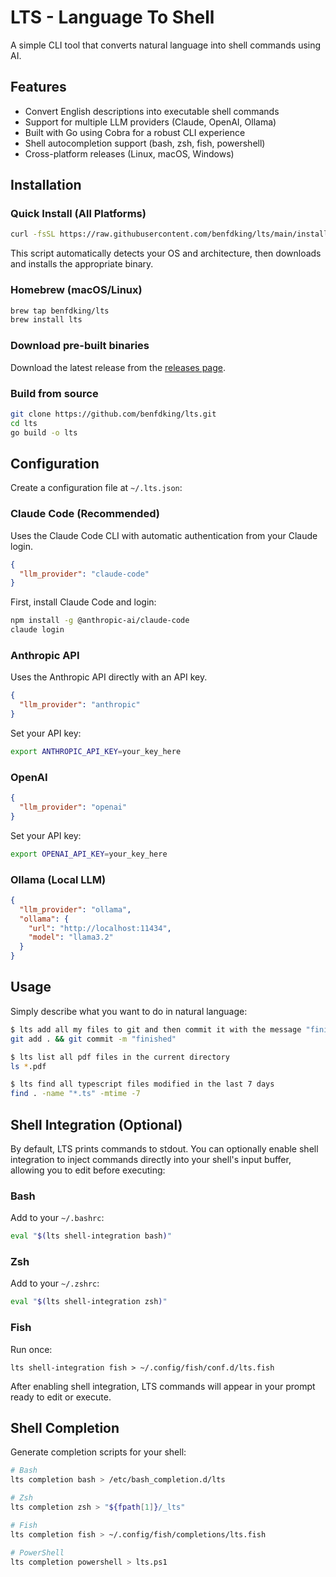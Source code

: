 # LTS - Language To Shell

A simple CLI tool that converts natural language into shell commands using AI.

## Features

- Convert English descriptions into executable shell commands
- Support for multiple LLM providers (Claude, OpenAI, Ollama)
- Built with Go using Cobra for a robust CLI experience
- Shell autocompletion support (bash, zsh, fish, powershell)
- Cross-platform releases (Linux, macOS, Windows)

## Installation

### Quick Install (All Platforms)

```bash
curl -fsSL https://raw.githubusercontent.com/benfdking/lts/main/install.sh | sh
```

This script automatically detects your OS and architecture, then downloads and installs the appropriate binary.

### Homebrew (macOS/Linux)

```bash
brew tap benfdking/lts
brew install lts
```

### Download pre-built binaries

Download the latest release from the [releases page](https://github.com/benfdking/lts/releases).

### Build from source

```bash
git clone https://github.com/benfdking/lts.git
cd lts
go build -o lts
```

## Configuration

Create a configuration file at `~/.lts.json`:

### Claude Code (Recommended)

Uses the Claude Code CLI with automatic authentication from your Claude login.

```json
{
  "llm_provider": "claude-code"
}
```

First, install Claude Code and login:
```bash
npm install -g @anthropic-ai/claude-code
claude login
```

### Anthropic API

Uses the Anthropic API directly with an API key.

```json
{
  "llm_provider": "anthropic"
}
```

Set your API key:
```bash
export ANTHROPIC_API_KEY=your_key_here
```

### OpenAI

```json
{
  "llm_provider": "openai"
}
```

Set your API key:
```bash
export OPENAI_API_KEY=your_key_here
```

### Ollama (Local LLM)

```json
{
  "llm_provider": "ollama",
  "ollama": {
    "url": "http://localhost:11434",
    "model": "llama3.2"
  }
}
```

## Usage

Simply describe what you want to do in natural language:

```bash
$ lts add all my files to git and then commit it with the message "finished"
git add . && git commit -m "finished"
```

```bash
$ lts list all pdf files in the current directory
ls *.pdf
```

```bash
$ lts find all typescript files modified in the last 7 days
find . -name "*.ts" -mtime -7
```

## Shell Integration (Optional)

By default, LTS prints commands to stdout. You can optionally enable shell integration to inject commands directly into your shell's input buffer, allowing you to edit before executing:

### Bash

Add to your `~/.bashrc`:
```bash
eval "$(lts shell-integration bash)"
```

### Zsh

Add to your `~/.zshrc`:
```zsh
eval "$(lts shell-integration zsh)"
```

### Fish

Run once:
```fish
lts shell-integration fish > ~/.config/fish/conf.d/lts.fish
```

After enabling shell integration, LTS commands will appear in your prompt ready to edit or execute.

## Shell Completion

Generate completion scripts for your shell:

```bash
# Bash
lts completion bash > /etc/bash_completion.d/lts

# Zsh
lts completion zsh > "${fpath[1]}/_lts"

# Fish
lts completion fish > ~/.config/fish/completions/lts.fish

# PowerShell
lts completion powershell > lts.ps1
```

